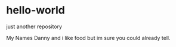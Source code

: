 # hello-world
just another repository

My Names Danny and i like food but im sure you could already tell.

